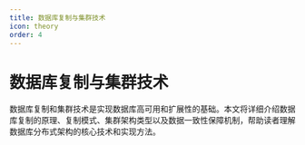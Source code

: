```yaml
---
title: 数据库复制与集群技术
icon: theory
order: 4
---
```


# 数据库复制与集群技术

数据库复制和集群技术是实现数据库高可用和扩展性的基础。本文将详细介绍数据库复制的原理、复制模式、集群架构类型以及数据一致性保障机制，帮助读者理解数据库分布式架构的核心技术和实现方法。
